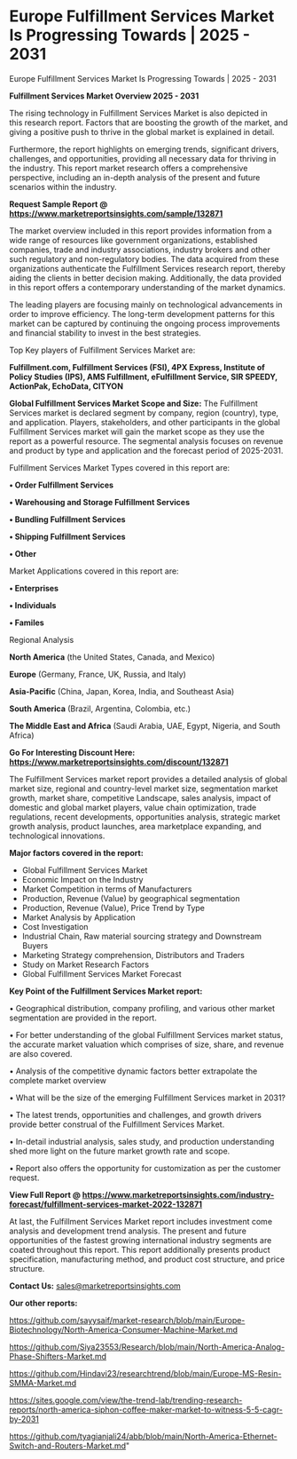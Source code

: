 # Europe Fulfillment Services Market Is Progressing Towards | 2025 - 2031
Europe Fulfillment Services Market Is Progressing Towards | 2025 - 2031

<Strong> Fulfillment Services Market Overview 2025 - 2031</strong>

The rising technology in Fulfillment Services Market is also depicted in this research report. Factors that are boosting the growth of the market, and giving a positive push to thrive in the global market is explained in detail.

Furthermore, the report highlights on emerging trends, significant drivers, challenges, and opportunities, providing all necessary data for thriving in the industry. This report market research offers a comprehensive perspective, including an in-depth analysis of the present and future scenarios within the industry.

<strong>Request Sample Report @ <a href=https://www.marketreportsinsights.com/sample/132871>https://www.marketreportsinsights.com/sample/132871</a></strong>

The market overview included in this report provides information from a wide range of resources like government organizations, established companies, trade and industry associations, industry brokers and other such regulatory and non-regulatory bodies. The data acquired from these organizations authenticate the Fulfillment Services research report, thereby aiding the clients in better decision making. Additionally, the data provided in this report offers a contemporary understanding of the market dynamics.

The leading players are focusing mainly on technological advancements in order to improve efficiency. The long-term development patterns for this market can be captured by continuing the ongoing process improvements and financial stability to invest in the best strategies.

Top Key players of Fulfillment Services Market are:

<strong>Fulfillment.com, Fulfillment Services (FSI), 4PX Express, Institute of Policy Studies (IPS), AMS Fulfillment, eFulfillment Service, SIR SPEEDY, ActionPak, EchoData, CITYON</strong>

<strong><b>Global Fulfillment Services Market Scope and Size:</b></strong>
The Fulfillment Services market is declared segment by company, region (country), type, and application. Players, stakeholders, and other participants in the global Fulfillment Services market will gain the market scope as they use the report as a powerful resource. The segmental analysis focuses on revenue and product by type and application and the forecast period of 2025-2031.

Fulfillment Services Market Types covered in this report are:

<strong>• Order Fulfillment Services

• Warehousing and Storage Fulfillment Services

• Bundling Fulfillment Services

• Shipping Fulfillment Services

• Other</strong>

Market Applications covered in this report are:

<strong>• Enterprises

• Individuals

• Familes</strong> 

Regional Analysis

<strong>North America</strong> (the United States, Canada, and Mexico)

<strong>Europe</strong> (Germany, France, UK, Russia, and Italy)

<strong>Asia-Pacific</strong> (China, Japan, Korea, India, and Southeast Asia)

<strong>South America</strong> (Brazil, Argentina, Colombia, etc.)

<strong>The Middle East and Africa</strong> (Saudi Arabia, UAE, Egypt, Nigeria, and South Africa)

<strong>Go For Interesting Discount Here: <a href=https://www.marketreportsinsights.com/discount/132871>https://www.marketreportsinsights.com/discount/132871</a></strong>

The Fulfillment Services market report provides a detailed analysis of global market size, regional and country-level market size, segmentation market growth, market share, competitive Landscape, sales analysis, impact of domestic and global market players, value chain optimization, trade regulations, recent developments, opportunities analysis, strategic market growth analysis, product launches, area marketplace expanding, and technological innovations.

<strong><b>Major factors covered in the report:</b></strong>
<ul>
  <li>Global Fulfillment Services Market </li>
  <li>Economic Impact on the Industry</li>
  <li>Market Competition in terms of Manufacturers</li>
  <li>Production, Revenue (Value) by geographical segmentation</li>
  <li>Production, Revenue (Value), Price Trend by Type</li>
  <li>Market Analysis by Application</li>
  <li>Cost Investigation</li>
  <li>Industrial Chain, Raw material sourcing strategy and Downstream Buyers</li>
  <li>Marketing Strategy comprehension, Distributors and Traders</li>
  <li>Study on Market Research Factors</li>
  <li>Global Fulfillment Services Market Forecast</li>
</ul>

<strong><b>Key Point of the Fulfillment Services Market report:</b></strong>

• Geographical distribution, company profiling, and various other market segmentation are provided in the report.

• For better understanding of the global Fulfillment Services market status, the accurate market valuation which comprises of size, share, and revenue are also covered.

• Analysis of the competitive dynamic factors better extrapolate the complete market overview

• What will be the size of the emerging Fulfillment Services market in 2031?

• The latest trends, opportunities and challenges, and growth drivers provide better construal of the Fulfillment Services Market.

• In-detail industrial analysis, sales study, and production understanding shed more light on the future market growth rate and scope.

• Report also offers the opportunity for customization as per the customer request.

<strong><b>View Full Report @ <a href=https://www.marketreportsinsights.com/industry-forecast/fulfillment-services-market-2022-132871>https://www.marketreportsinsights.com/industry-forecast/fulfillment-services-market-2022-132871</a></b></strong>


At last, the Fulfillment Services Market report includes investment come analysis and development trend analysis. The present and future opportunities of the fastest growing international industry segments are coated throughout this report. This report additionally presents product specification, manufacturing method, and product cost structure, and price structure.

<strong>Contact Us:</strong>
sales@marketreportsinsights.com

<strong>Our other reports:</strong>

<a href=https://github.com/sayysaif/market-research/blob/main/Europe-Biotechnology/North-America-Consumer-Machine-Market.md>https://github.com/sayysaif/market-research/blob/main/Europe-Biotechnology/North-America-Consumer-Machine-Market.md</a>

<a href=https://github.com/Siya23553/Research/blob/main/North-America-Analog-Phase-Shifters-Market.md>https://github.com/Siya23553/Research/blob/main/North-America-Analog-Phase-Shifters-Market.md</a>

<a href=https://github.com/Hindavi23/researchtrend/blob/main/Europe-MS-Resin-SMMA-Market.md>https://github.com/Hindavi23/researchtrend/blob/main/Europe-MS-Resin-SMMA-Market.md</a>

<a href=https://sites.google.com/view/the-trend-lab/trending-research-reports/north-america-siphon-coffee-maker-market-to-witness-5-5-cagr-by-2031>https://sites.google.com/view/the-trend-lab/trending-research-reports/north-america-siphon-coffee-maker-market-to-witness-5-5-cagr-by-2031</a>

<a href=https://github.com/tyagianjali24/abb/blob/main/North-America-Ethernet-Switch-and-Routers-Market.md>https://github.com/tyagianjali24/abb/blob/main/North-America-Ethernet-Switch-and-Routers-Market.md</a>"
